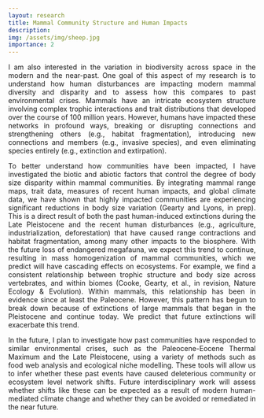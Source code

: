 ```yaml
---
layout: research
title: Mammal Community Structure and Human Impacts
description: 
img: /assets/img/sheep.jpg
importance: 2
---
```


<p align="justify">
I am also interested in the variation in biodiversity across space in the modern and the near-past. One goal of this aspect of my research is to understand how human disturbances are impacting modern mammal diversity and disparity and to assess how this compares to past environmental crises. Mammals have an intricate ecosystem structure involving complex trophic interactions and trait distributions that developed over the course of 100 million years. However, humans have impacted these networks in profound ways, breaking or disrupting connections and strengthening others (e.g., habitat fragmentation), introducing new connections and members (e.g., invasive species), and even eliminating species entirely (e.g., extinction and extirpation).
</p>

<p align="justify">
To better understand how communities have been impacted, I have investigated the biotic and abiotic factors that control the degree of body size disparity within mammal communities. By integrating mammal range maps, trait data, measures of recent human impacts, and global climate data, we have shown that highly impacted communities are experiencing significant reductions in body size variation (Gearty and Lyons, in prep). This is a direct result of both the past human-induced extinctions during the Late Pleistocene and the recent human disturbances (e.g., agriculture, industrialization, deforestation) that have caused range contractions and habitat fragmentation, among many other impacts to the biosphere. With the future loss of endangered megafauna, we expect this trend to continue, resulting in mass homogenization of mammal communities, which we predict will have cascading effects on ecosystems. For example, we find a consistent relationship between trophic structure and body size across vertebrates, and within biomes (Cooke, Gearty, et al., in revision, Nature Ecology & Evolution). Within mammals, this relationship has been in evidence since at least the Paleocene. However, this pattern has begun to break down because of extinctions of large mammals that began in the Pleistocene and continue today. We predict that future extinctions will exacerbate this trend.
</p>

<p align="justify">
In the future, I plan to investigate how past communities have responded to similar environmental crises, such as the Paleocene-Eocene Thermal Maximum and the Late Pleistocene, using a variety of methods such as food web analysis and ecological niche modelling. These tools will allow us to infer whether these past events have caused deleterious community or ecosystem level network shifts. Future interdisciplinary work will assess whether shifts like these can be expected as a result of modern human-mediated climate change and whether they can be avoided or remediated in the near future.
</p>
